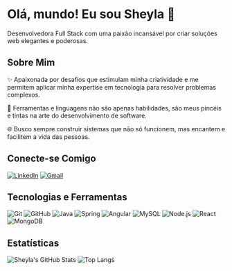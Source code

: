 # Olá, mundo! Eu sou Sheyla 👋

Desenvolvedora Full Stack com uma paixão incansável por criar soluções web elegantes e poderosas.

## Sobre Mim

✨ Apaixonada por desafios que estimulam minha criatividade e me permitem aplicar minha expertise em tecnologia para resolver problemas complexos.

🔧 Ferramentas e linguagens não são apenas habilidades, são meus pincéis e tintas na arte do desenvolvimento de software.

🌐 Busco sempre construir sistemas que não só funcionem, mas encantem e facilitem a vida das pessoas.

## Conecte-se Comigo

[![LinkedIn](https://img.shields.io/badge/LinkedIn-%230077B5.svg?&style=for-the-badge&logo=linkedin&logoColor=white)](https://www.linkedin.com/in/sheyla-silvana-4a7a861ab/)
[![Gmail](https://img.shields.io/badge/Gmail-%23EA4335.svg?&style=for-the-badge&logo=gmail&logoColor=white)](mailto:sheylasilvana18@gmail.com)

## Tecnologias e Ferramentas

![Git](https://img.shields.io/badge/-Git-F05032?style=for-the-badge&logo=git&logoColor=white)
![GitHub](https://img.shields.io/badge/-GitHub-181717?style=for-the-badge&logo=github&logoColor=white)
![Java](https://img.shields.io/badge/-Java-007396?style=for-the-badge&logo=java&logoColor=white)
![Spring](https://img.shields.io/badge/-Spring-6DB33F?style=for-the-badge&logo=spring&logoColor=white)
![Angular](https://img.shields.io/badge/-Angular-DD0031?style=for-the-badge&logo=angular&logoColor=white)
![MySQL](https://img.shields.io/badge/-MySQL-4479A1?style=for-the-badge&logo=mysql&logoColor=white)
![Node.js](https://img.shields.io/badge/-Node.js-339933?style=for-the-badge&logo=nodedotjs&logoColor=white)
![React](https://img.shields.io/badge/-React-20232A?style=for-the-badge&logo=react&logoColor=61DAFB)
![MongoDB](https://img.shields.io/badge/-MongoDB-47A248?style=for-the-badge&logo=mongodb&logoColor=white)

## Estatísticas

![Sheyla's GitHub Stats](https://github-readme-stats.vercel.app/api?username=SheylaSilvana&show_icons=true&theme=tokyonight)
![Top Langs](https://github-readme-stats.vercel.app/api/top-langs/?username=SheylaSilvana&layout=compact&theme=tokyonight)
